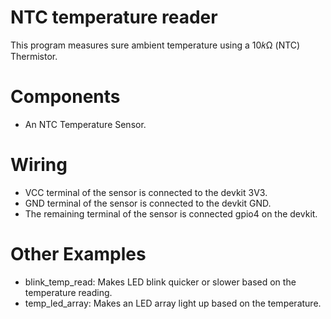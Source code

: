 # NTC temperature reader

This program measures sure ambient temperature using a 10𝑘Ω (NTC) Thermistor.

# Components
- An NTC Temperature Sensor.

# Wiring
- VCC terminal of the sensor is connected to the devkit 3V3.
- GND terminal of the sensor is connected to the devkit GND.
- The remaining terminal of the sensor is connected gpio4 on the devkit.

# Other Examples
- blink_temp_read: Makes LED blink quicker or slower based on the temperature reading.
- temp_led_array: Makes an LED array light up based on the temperature.